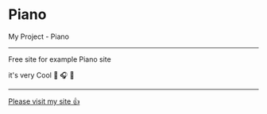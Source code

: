 # Piano

My Project - Piano

---

Free site for example Piano site

it's very Cool 🎹 🎧 🎵 

---

[Please visit my site 👍](https://pedramnili.ir)
